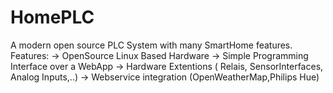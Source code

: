 # HomePLC
A modern open source PLC System with many SmartHome features. 
Features:
-> OpenSource Linux Based Hardware
-> Simple Programming Interface over a WebApp
-> Hardware Extentions ( Relais, SensorInterfaces, Analog Inputs,..)
-> Webservice integration (OpenWeatherMap,Philips Hue)
